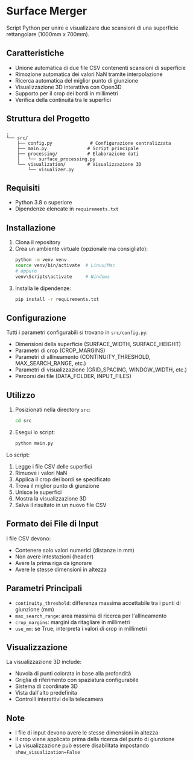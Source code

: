 # Surface Merger

Script Python per unire e visualizzare due scansioni di una superficie rettangolare (1000mm x 700mm).

## Caratteristiche

- Unione automatica di due file CSV contenenti scansioni di superficie
- Rimozione automatica dei valori NaN tramite interpolazione
- Ricerca automatica del miglior punto di giunzione
- Visualizzazione 3D interattiva con Open3D
- Supporto per il crop dei bordi in millimetri
- Verifica della continuità tra le superfici

## Struttura del Progetto

```
.
└── src/
    ├── config.py              # Configurazione centralizzata
    ├── main.py               # Script principale
    ├── processing/           # Elaborazione dati
    │   └── surface_processing.py
    └── visualization/        # Visualizzazione 3D
        └── visualizer.py
```

## Requisiti

- Python 3.8 o superiore
- Dipendenze elencate in `requirements.txt`

## Installazione

1. Clona il repository
2. Crea un ambiente virtuale (opzionale ma consigliato):
   ```bash
   python -m venv venv
   source venv/bin/activate  # Linux/Mac
   # oppure
   venv\Scripts\activate     # Windows
   ```
3. Installa le dipendenze:
   ```bash
   pip install -r requirements.txt
   ```

## Configurazione

Tutti i parametri configurabili si trovano in `src/config.py`:

- Dimensioni della superficie (SURFACE_WIDTH, SURFACE_HEIGHT)
- Parametri di crop (CROP_MARGINS)
- Parametri di allineamento (CONTINUITY_THRESHOLD, MAX_SEARCH_RANGE, etc.)
- Parametri di visualizzazione (GRID_SPACING, WINDOW_WIDTH, etc.)
- Percorsi dei file (DATA_FOLDER, INPUT_FILES)

## Utilizzo

1. Posizionati nella directory `src`:
   ```bash
   cd src
   ```

2. Esegui lo script:
   ```bash
   python main.py
   ```

Lo script:
1. Legge i file CSV delle superfici
2. Rimuove i valori NaN
3. Applica il crop dei bordi se specificato
4. Trova il miglior punto di giunzione
5. Unisce le superfici
6. Mostra la visualizzazione 3D
7. Salva il risultato in un nuovo file CSV

## Formato dei File di Input

I file CSV devono:
- Contenere solo valori numerici (distanze in mm)
- Non avere intestazioni (header)
- Avere la prima riga da ignorare
- Avere le stesse dimensioni in altezza

## Parametri Principali

- `continuity_threshold`: differenza massima accettabile tra i punti di giunzione (mm)
- `max_search_range`: area massima di ricerca per l'allineamento
- `crop_margins`: margini da ritagliare in millimetri
- `use_mm`: se True, interpreta i valori di crop in millimetri

## Visualizzazione

La visualizzazione 3D include:
- Nuvola di punti colorata in base alla profondità
- Griglia di riferimento con spaziatura configurabile
- Sistema di coordinate 3D
- Vista dall'alto predefinita
- Controlli interattivi della telecamera

## Note

- I file di input devono avere le stesse dimensioni in altezza
- Il crop viene applicato prima della ricerca del punto di giunzione
- La visualizzazione può essere disabilitata impostando `show_visualization=False` 